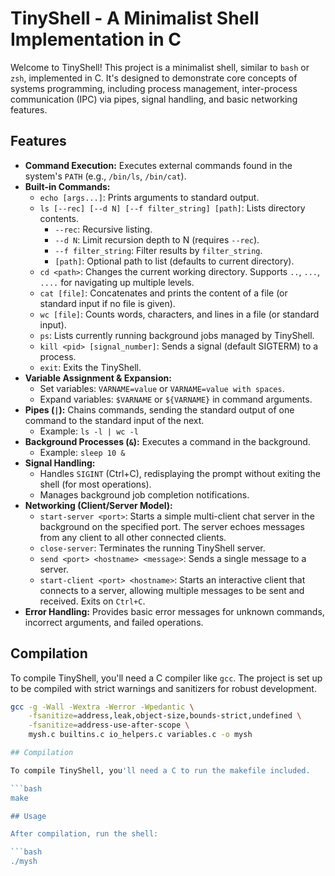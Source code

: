       
# TinyShell - A Minimalist Shell Implementation in C

Welcome to TinyShell! This project is a minimalist shell, similar to `bash` or `zsh`, implemented in C. It's designed to demonstrate core concepts of systems programming, including process management, inter-process communication (IPC) via pipes, signal handling, and basic networking features.

## Features

*   **Command Execution:** Executes external commands found in the system's `PATH` (e.g., `/bin/ls`, `/bin/cat`).
*   **Built-in Commands:**
    *   `echo [args...]`: Prints arguments to standard output.
    *   `ls [--rec] [--d N] [--f filter_string] [path]`: Lists directory contents.
        *   `--rec`: Recursive listing.
        *   `--d N`: Limit recursion depth to N (requires `--rec`).
        *   `--f filter_string`: Filter results by `filter_string`.
        *   `[path]`: Optional path to list (defaults to current directory).
    *   `cd <path>`: Changes the current working directory. Supports `..`, `...`, `....` for navigating up multiple levels.
    *   `cat [file]`: Concatenates and prints the content of a file (or standard input if no file is given).
    *   `wc [file]`: Counts words, characters, and lines in a file (or standard input).
    *   `ps`: Lists currently running background jobs managed by TinyShell.
    *   `kill <pid> [signal_number]`: Sends a signal (default SIGTERM) to a process.
    *   `exit`: Exits the TinyShell.
*   **Variable Assignment & Expansion:**
    *   Set variables: `VARNAME=value` or `VARNAME=value with spaces`.
    *   Expand variables: `$VARNAME` or `${VARNAME}` in command arguments.
*   **Pipes (`|`):** Chains commands, sending the standard output of one command to the standard input of the next.
    *   Example: `ls -l | wc -l`
*   **Background Processes (`&`):** Executes a command in the background.
    *   Example: `sleep 10 &`
*   **Signal Handling:**
    *   Handles `SIGINT` (Ctrl+C), redisplaying the prompt without exiting the shell (for most operations).
    *   Manages background job completion notifications.
*   **Networking (Client/Server Model):**
    *   `start-server <port>`: Starts a simple multi-client chat server in the background on the specified port. The server echoes messages from any client to all other connected clients.
    *   `close-server`: Terminates the running TinyShell server.
    *   `send <port> <hostname> <message>`: Sends a single message to a server.
    *   `start-client <port> <hostname>`: Starts an interactive client that connects to a server, allowing multiple messages to be sent and received. Exits on `Ctrl+C`.
*   **Error Handling:** Provides basic error messages for unknown commands, incorrect arguments, and failed operations.

## Compilation

To compile TinyShell, you'll need a C compiler like `gcc`. The project is set up to be compiled with strict warnings and sanitizers for robust development.

```bash
gcc -g -Wall -Wextra -Werror -Wpedantic \
    -fsanitize=address,leak,object-size,bounds-strict,undefined \
    -fsanitize=address-use-after-scope \
    mysh.c builtins.c io_helpers.c variables.c -o mysh

## Compilation

To compile TinyShell, you'll need a C to run the makefile included.

```bash
make

## Usage

After compilation, run the shell:

```bash
./mysh

    
